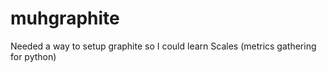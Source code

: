 muhgraphite
===========

Needed a way to setup graphite so I could learn Scales (metrics gathering for python)
